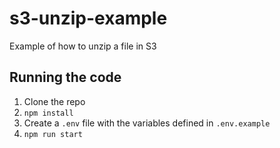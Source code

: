 # s3-unzip-example
Example of how to unzip a file in S3

## Running the code
1. Clone the repo
2. `npm install`
3. Create a `.env` file with the variables defined in `.env.example`
4. `npm run start`
